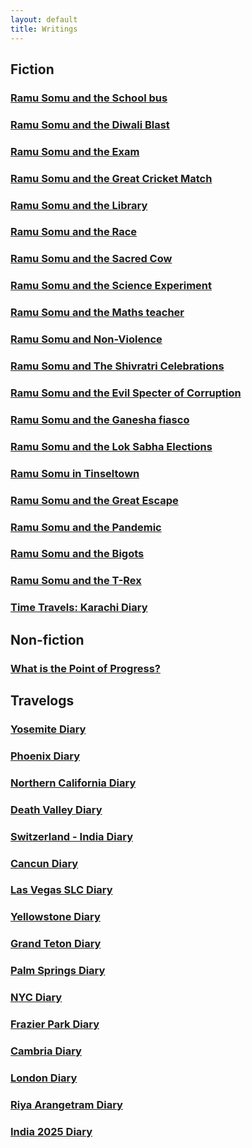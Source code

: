 ```yaml
---
layout: default
title: Writings
---
```

## Fiction

### [Ramu Somu and the School bus](\writings\Ramu%20Somu%20and%20the%20School%20bus)
### [Ramu Somu and the Diwali Blast](\writings\Ramu%20Somu%20and%20the%20Diwali%20Blast)
### [Ramu Somu and the Exam](\writings\Ramu%20Somu%20and%20the%20Exam)
### [Ramu Somu and the Great Cricket Match](\writings\Ramu%20Somu%20and%20the%20Great%20Cricket%20Match)
### [Ramu Somu and the Library](\writings\Ramu%20Somu%20and%20the%20Library)
### [Ramu Somu and the Race](\writings\Ramu%20Somu%20and%20the%20Race)
### [Ramu Somu and the Sacred Cow](\writings\Ramu%20Somu%20and%20the%20Sacred%20Cow)
### [Ramu Somu and the Science Experiment](\writings\Ramu%20Somu%20and%20the%20Science%20Experiment)
### [Ramu Somu and the Maths teacher](\writings\Ramu%20Somu%20and%20the%20Maths%20teacher)
### [Ramu Somu and Non-Violence](\writings\Ramu%20Somu%20and%20Non-Violence)
### [Ramu Somu and The Shivratri Celebrations](\writings\Ramu%20Somu%20and%20The%20Shivratri%20Celebrations)
### [Ramu Somu and the Evil Specter of Corruption](\writings\Ramu%20Somu%20and%20the%20Evil%20Specter%20of%20Corruption)
### [Ramu Somu and the Ganesha fiasco](\writings\Ramu%20Somu%20and%20the%20Ganesha%20fiasco)
### [Ramu Somu and the Lok Sabha Elections](\writings\Ramu%20Somu%20and%20the%20Lok%20Sabha%20Elections)
### [Ramu Somu in Tinseltown](\writings\Ramu%20Somu%20in%20Tinseltown)
### [Ramu Somu and the Great Escape](\writings\Ramu%20Somu%20and%20the%20Great%20Escape)
### [Ramu Somu and the Pandemic](\writings\Ramu%20Somu%20and%20the%20Pandemic)
### [Ramu Somu and the Bigots](\writings\Ramu%20Somu%20and%20the%20Bigots)
### [Ramu Somu and the T-Rex](\writings\Ramu%20Somu%20and%20the%20T-Rex)
### [Time Travels: Karachi Diary](\writings\Time%20Travels%20-%20Karachi%20Diary)

## Non-fiction

### [What is the Point of Progress?](\writings\point-of-progress)

## Travelogs

### [Yosemite Diary](\writings\Yosemite%20Diary)
### [Phoenix Diary](\writings\Phoenix%20Diary)
### [Northern California Diary](\writings\Northern%20California%20Diary)
### [Death Valley Diary](\writings\death-valley-diary)
### [Switzerland - India Diary](\writings\switzerland-india-diary)
### [Cancun Diary](\writings\cancun-diary)
### [Las Vegas SLC Diary](\writings\las-vegas-slc-diary)
### [Yellowstone Diary](\writings\yellowstone-diary)
### [Grand Teton Diary](\writings\grand-teton-diary)
### [Palm Springs Diary](\writings\palm-springs-diary)
### [NYC Diary](\writings\nyc-diary)
### [Frazier Park Diary](\writings\frazier-park-diary)
### [Cambria Diary](\writings\cambria-diary)
### [London Diary](\writings\london-diary)
### [Riya Arangetram Diary](\writings\riya-arangetram-diary)
### [India 2025 Diary](\writings\india-2025-diary)

